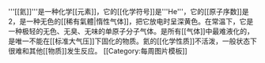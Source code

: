 '''[[氦]]'''是一种化学[[元素]]，它的[[化学符号]]是'''He'''，它的[[原子序数]]是2，是一种无色的[[稀有氣體|惰性气体]]，把它放电时呈深黄色。在常温下，它是一种极轻的无色、无臭、无味的单原子分子气体。是所有[[气体]]中最难液化的，是唯一不能在[[标准大气压]]下固化的物质。氦的[[化学性质]]不活泼，一般状态下很难和其他[[物质]]发生反应。
<noinclude>[[Category:每周图片模板]]</noinclude>